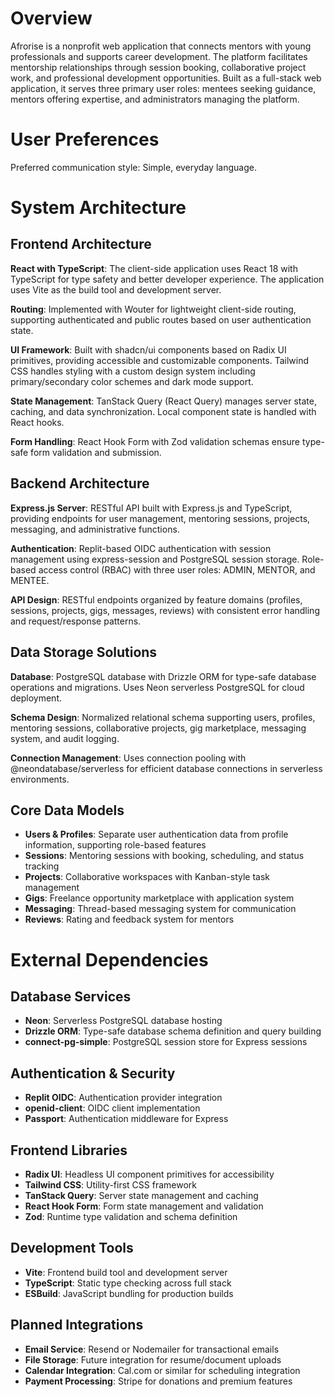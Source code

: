 # Overview

Afrorise is a nonprofit web application that connects mentors with young professionals and supports career development. The platform facilitates mentorship relationships through session booking, collaborative project work, and professional development opportunities. Built as a full-stack web application, it serves three primary user roles: mentees seeking guidance, mentors offering expertise, and administrators managing the platform.

# User Preferences

Preferred communication style: Simple, everyday language.

# System Architecture

## Frontend Architecture

**React with TypeScript**: The client-side application uses React 18 with TypeScript for type safety and better developer experience. The application uses Vite as the build tool and development server.

**Routing**: Implemented with Wouter for lightweight client-side routing, supporting authenticated and public routes based on user authentication state.

**UI Framework**: Built with shadcn/ui components based on Radix UI primitives, providing accessible and customizable components. Tailwind CSS handles styling with a custom design system including primary/secondary color schemes and dark mode support.

**State Management**: TanStack Query (React Query) manages server state, caching, and data synchronization. Local component state is handled with React hooks.

**Form Handling**: React Hook Form with Zod validation schemas ensure type-safe form validation and submission.

## Backend Architecture

**Express.js Server**: RESTful API built with Express.js and TypeScript, providing endpoints for user management, mentoring sessions, projects, messaging, and administrative functions.

**Authentication**: Replit-based OIDC authentication with session management using express-session and PostgreSQL session storage. Role-based access control (RBAC) with three user roles: ADMIN, MENTOR, and MENTEE.

**API Design**: RESTful endpoints organized by feature domains (profiles, sessions, projects, gigs, messages, reviews) with consistent error handling and request/response patterns.

## Data Storage Solutions

**Database**: PostgreSQL database with Drizzle ORM for type-safe database operations and migrations. Uses Neon serverless PostgreSQL for cloud deployment.

**Schema Design**: Normalized relational schema supporting users, profiles, mentoring sessions, collaborative projects, gig marketplace, messaging system, and audit logging.

**Connection Management**: Uses connection pooling with @neondatabase/serverless for efficient database connections in serverless environments.

## Core Data Models

- **Users & Profiles**: Separate user authentication data from profile information, supporting role-based features
- **Sessions**: Mentoring sessions with booking, scheduling, and status tracking
- **Projects**: Collaborative workspaces with Kanban-style task management
- **Gigs**: Freelance opportunity marketplace with application system
- **Messaging**: Thread-based messaging system for communication
- **Reviews**: Rating and feedback system for mentors

# External Dependencies

## Database Services
- **Neon**: Serverless PostgreSQL database hosting
- **Drizzle ORM**: Type-safe database schema definition and query building
- **connect-pg-simple**: PostgreSQL session store for Express sessions

## Authentication & Security
- **Replit OIDC**: Authentication provider integration
- **openid-client**: OIDC client implementation
- **Passport**: Authentication middleware for Express

## Frontend Libraries
- **Radix UI**: Headless UI component primitives for accessibility
- **Tailwind CSS**: Utility-first CSS framework
- **TanStack Query**: Server state management and caching
- **React Hook Form**: Form state management and validation
- **Zod**: Runtime type validation and schema definition

## Development Tools
- **Vite**: Frontend build tool and development server
- **TypeScript**: Static type checking across full stack
- **ESBuild**: JavaScript bundling for production builds

## Planned Integrations
- **Email Service**: Resend or Nodemailer for transactional emails
- **File Storage**: Future integration for resume/document uploads
- **Calendar Integration**: Cal.com or similar for scheduling integration
- **Payment Processing**: Stripe for donations and premium features
